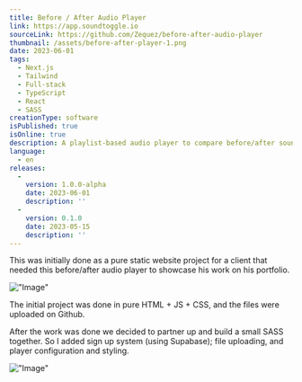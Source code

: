 ```yaml
---
title: Before / After Audio Player
link: https://app.soundtoggle.io
sourceLink: https://github.com/Zequez/before-after-audio-player
thumbnail: /assets/before-after-player-1.png
date: 2023-06-01
tags:
  - Next.js
  - Tailwind
  - Full-stack
  - TypeScript
  - React
  - SASS
creationType: software
isPublished: true
isOnline: true
description: A playlist-based audio player to compare before/after soundtracks
language:
  - en
releases:
  -
    version: 1.0.0-alpha
    date: 2023-06-01
    description: ''
  -
    version: 0.1.0
    date: 2023-05-15
    description: ''
---
```


This was initially done as a pure static website project for a client that needed this before/after audio player to showcase his work on his portfolio.

!["Image"](/assets/before-after-player-2.png)

The initial project was done in pure HTML + JS + CSS, and the files were uploaded on Github.

After the work was done we decided to partner up and build a small SASS together. So I added sign up system (using Supabase); file uploading, and player configuration and styling.

!["Image"](/assets/before-after-player-3.png)